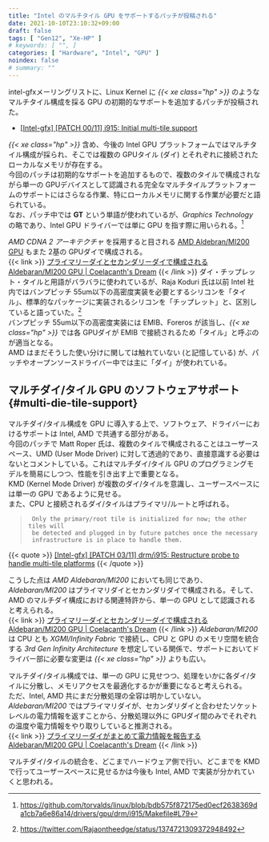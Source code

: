 ```yaml
---
title: "Intel のマルチタイル GPU をサポートするパッチが投稿される"
date: 2021-10-10T23:10:32+09:00
draft: false
tags: [ "Gen12", "Xe-HP" ]
# keywords: [ "", ]
categories: [ "Hardware", "Intel", "GPU" ]
noindex: false
# summary: ""
---
```


intel-gfxメーリングリストに、Linux Kernel に *{{< xe class="hp" >}}* のようなマルチタイル構成を採る GPU の初期的なサポートを追加するパッチが投稿された。  

 * [[Intel-gfx] [PATCH 00/11] i915: Initial multi-tile support](https://lists.freedesktop.org/archives/intel-gfx/2021-October/280126.html)

*{{< xe class="hp" >}}* 含め、今後の Intel GPU プラットフォームではマルチタイル構成が採られ、そこでは複数の GPUタイル (ダイ) とそれぞれに接続されたローカルなメモリが存在する。  
今回のパッチは初期的なサポートを追加するもので、複数のタイルで構成されながら単一の GPUデバイスとして認識される完全なマルチタイルプラットフォームのサポートにはさらなる作業、特にローカルメモリに関する作業が必要だと語られている。  
なお、パッチ中では **GT** という単語が使われているが、*Graphics Technology* の略であり、Intel GPU ドライバーでは単に GPU を指す際に用いられる。[^gt]  

[^gt]: <https://github.com/torvalds/linux/blob/bdb575f872175ed0ecf2638369da1cb7a6e86a14/drivers/gpu/drm/i915/Makefile#L79>

*AMD CDNA 2 アーキテクチャ* を採用すると目される [AMD Aldebran/MI200 GPU](/tags/aldebaran) もまた 2基の GPUダイで構成される。  
{{< link >}} [プライマリーダイとセカンダリーダイで構成される Aldebaran/MI200 GPU | Coelacanth's Dream](/posts/2021/06/09/aldebaran-primary-secondary/) {{< /link >}}
ダイ・チップレット・タイルと用語がバラバラに使われているが、Raja Koduri 氏は以前 Intel 社内ではバンプピッチ 55um以下の高密度実装を必要とするシリコンを「タイル」、標準的なパッケージに実装されるシリコンを「チップレット」と、区別していると語っていた。[^tile-chiplet]  
バンプピッチ 55um以下の高密度実装には EMIB、Foreros が該当し、*{{< xe class="hp" >}}* では各 GPUダイが EMIB で接続されるため「タイル」と呼ぶのが適当となる。  
AMD はまだそうした使い分けに関しては触れていない (と記憶している) が、パッチやオープンソースドライバー中では主に「ダイ」が使われている。  

[^tile-chiplet]: <https://twitter.com/Rajaontheedge/status/1374721309372948492>

## マルチダイ/タイル GPU のソフトウェアサポート {#multi-die-tile-support}

マルチダイ/タイル構成を GPU に導入する上で、ソフトウェア、ドライバーにおけるサポートは Intel, AMD で共通する部分がある。  
今回のパッチで Matt Roper 氏は、複数のタイルで構成されることはユーザースペース、UMD (User Mode Driver) に対して透過的であり、直接意識する必要はないとコメントしている。これはマルチダイ/タイル GPU のプログラミングモデルを簡易にしつつ、性能を引き出す上で重要となる。  
KMD (Kernel Mode Driver) が複数のダイ/タイルを意識し、ユーザースペースには単一の GPU であるように見せる。  
また、CPU と接続されるダイ/タイルはプライマリ/ルートと呼ばれる。  

 > 		Only the primary/root tile is initialized for now; the other tiles will
 > 		be detected and plugged in by future patches once the necessary
 > 		infrastructure is in place to handle them.
 > 
 {{< quote >}} [[Intel-gfx] [PATCH 03/11] drm/i915: Restructure probe to handle multi-tile platforms](https://lists.freedesktop.org/archives/intel-gfx/2021-October/280129.html) {{< /quote >}}

こうした点は *AMD Aldebaran/MI200* においても同じであり、*Aldebaran/MI200* はプライマリダイとセカンダリダイで構成される。そして、AMD のマルチダイ構成における関連特許から、単一の GPU として認識されると考えられる。  
{{< link >}} [プライマリーダイとセカンダリーダイで構成される Aldebaran/MI200 GPU | Coelacanth's Dream](/posts/2021/06/09/aldebaran-primary-secondary/) {{< /link >}}
*Aldebaran/MI200* は CPU とも *XGMI/Infinity Fabric* で接続し、CPU と GPU のメモリ空間を統合する *3rd Gen Infinity Architecture* を想定している関係で、サポートにおいてドライバー部に必要な変更は *{{< xe class="hp" >}}* よりも広い。  

マルチダイ/タイル構成では、単一の GPU に見せつつ、処理をいかに各ダイ/タイルに分散し、メモリアクセスを最適化するかが重要になると考えられる。  
ただ、Intel, AMD 共にまだ分散処理の全容は明かしていない。  
*Aldebaran/MI200* ではプライマリダイが、セカンダリダイと合わせたソケットレベルの電力情報を返すことから、分散処理以外に GPUダイ間のみでそれぞれの温度や電力情報をやり取りしていると推測される。  
{{< link >}} [プライマリーダイがまとめて電力情報を報告する Aldebaran/MI200 GPU | Coelacanth's Dream](/posts/2021/09/04/primary-die-report-total-power/) {{< /link >}}

マルチダイ/タイルの統合を、どこまでハードウェア側で行い、どこまでを KMD で行ってユーザースペースに見せるかは今後も Intel, AMD で実装が分かれていくと思われる。  
